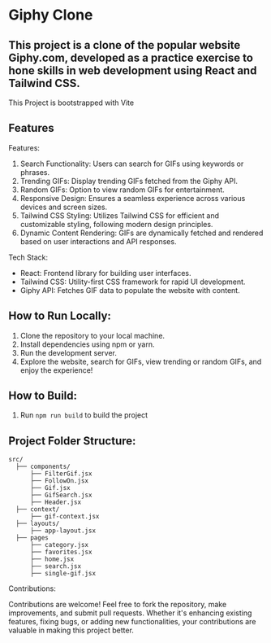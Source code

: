 # Giphy Clone

## This project is a clone of the popular website Giphy.com, developed as a practice exercise to hone skills in web development using React and Tailwind CSS.

This Project is bootstrapped with Vite

## Features

Features:

1. Search Functionality: Users can search for GIFs using keywords or phrases.
2. Trending GIFs: Display trending GIFs fetched from the Giphy API.
3. Random GIFs: Option to view random GIFs for entertainment.
4. Responsive Design: Ensures a seamless experience across various devices and screen sizes.
5. Tailwind CSS Styling: Utilizes Tailwind CSS for efficient and customizable styling, following modern design principles.
6. Dynamic Content Rendering: GIFs are dynamically fetched and rendered based on user interactions and API responses.

Tech Stack:

- React: Frontend library for building user interfaces.
- Tailwind CSS: Utility-first CSS framework for rapid UI development.
- Giphy API: Fetches GIF data to populate the website with content.


## How to Run Locally:

1. Clone the repository to your local machine.
2. Install dependencies using npm or yarn.
3. Run the development server.
4. Explore the website, search for GIFs, view trending or random GIFs, and enjoy the experience!

## How to Build:

1. Run `npm run build` to build the project

## Project Folder Structure:

```
src/
  ├── components/
      ├── FilterGif.jsx
      ├── FollowOn.jsx
      ├── Gif.jsx
      ├── GifSearch.jsx
      ├── Header.jsx
  ├── context/
      ├── gif-context.jsx
  ├── layouts/
      ├── app-layout.jsx
  ├── pages
      ├── category.jsx
      ├── favorites.jsx
      ├── home.jsx
      ├── search.jsx
      ├── single-gif.jsx

```
Contributions:

Contributions are welcome! Feel free to fork the repository, make improvements, and submit pull requests. Whether it's enhancing existing features, fixing bugs, or adding new functionalities, your contributions are valuable in making this project better.
